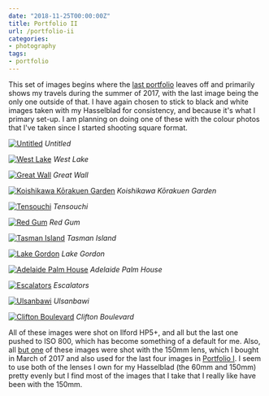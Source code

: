 ```yaml
---
date: "2018-11-25T00:00:00Z"
title: Portfolio II
url: /portfolio-ii
categories:
- photography
tags:
- portfolio
---
```


This set of images begins where the [last portfolio](/portfolio-i) leaves off
and primarily shows my travels during the summer of 2017, with the last image
being the only one outside of that. I have again chosen to stick to black and
white images taken with my Hasselblad for consistency, and because it's what I
primary set-up. I am planning on doing one of these with the colour photos that
I've taken since I started shooting square format.
<!--more-->

<a href="https://www.flickr.com/photos/ss9679/45260077484/"
	title="Untitled">
<img src="https://farm5.staticflickr.com/4881/45260077484_a20909e0ac_b.jpg"
	alt="Untitled"></a>
<i class="caption">Untitled</i>
<br>

<a href="https://www.flickr.com/photos/ss9679/39727749280/"
	title="West Lake">
<img src="https://farm1.staticflickr.com/784/39727749280_d721b89617_b.jpg"
	alt="West Lake"></a>
<i class="caption">West Lake</i>
<br>

<a href="https://www.flickr.com/photos/ss9679/27601292798/"
	title="Great Wall">
<img src="https://farm1.staticflickr.com/786/27601292798_65e7e77c6a_b.jpg"
	alt="Great Wall"></a>
<i class="caption">Great Wall</i>
<br>

<a href="https://www.flickr.com/photos/ss9679/37747419706/"
	title="Koishikawa K&#333;rakuen Garden">
<img src="https://farm5.staticflickr.com/4464/37747419706_337c3f2323_b.jpg"
	alt="Koishikawa K&#333;rakuen Garden"></a>
<i class="caption">Koishikawa K&#333;rakuen Garden</i>
<br>

<a href="https://www.flickr.com/photos/ss9679/30891949597/"
	title="Tensouchi">
<img src="https://farm5.staticflickr.com/4814/30891949597_b239a7a1c4_b.jpg"
	alt="Tensouchi"></a>
<i class="caption">Tensouchi</i>
<br>

<a href="https://www.flickr.com/photos/ss9679/45808891812/"
	title="Red Gum">
<img src="https://farm2.staticflickr.com/1969/45808891812_7435c22ef9_b.jpg"
	alt="Red Gum"></a>
<i class="caption">Red Gum</i>
<br>

<a href="https://www.flickr.com/photos/ss9679/40922135730/"
	title="Tasman Island">
<img src="https://farm2.staticflickr.com/1760/40922135730_59023441f1_b.jpg"
	alt="Tasman Island"></a>
<i class="caption">Tasman Island</i>
<br>

<a href="https://www.flickr.com/photos/ss9679/45907948121/"
	title="Lake Gordon">
<img src="https://farm5.staticflickr.com/4908/45907948121_ecbe1aa947_b.jpg"
	alt="Lake Gordon" id="gordon"></a>
<i class="caption">Lake Gordon</i>
<br>

<a href="https://www.flickr.com/photos/ss9679/38932945371/"
	title="Adelaide Palm House">
<img src="https://farm5.staticflickr.com/4601/38932945371_c58686ce45_b.jpg"
	alt="Adelaide Palm House"></a>
<i class="caption">Adelaide Palm House</i>
<br>

<a href="https://www.flickr.com/photos/ss9679/44144817870/"
	title="Escalators">
<img src="https://farm5.staticflickr.com/4902/44144817870_e5b6b0696b_b.jpg"
	alt="Escalators"></a>
<i class="caption">Escalators</i>
<br>

<a href="https://www.flickr.com/photos/ss9679/39470041022/"
	title="Ulsanbawi">
<img src="https://farm5.staticflickr.com/4691/39470041022_912d3cfdc4_b.jpg"
	alt="Ulsanbawi"></a>
<i class="caption">Ulsanbawi</i>
<br>

<a href="https://www.flickr.com/photos/ss9679/44977963555/"
	title="Clifton Boulevard">
<img src="https://farm5.staticflickr.com/4896/44977963555_6bbb65fe79_b.jpg"
	alt="Clifton Boulevard"></a>
<i class="caption">Clifton Boulevard</i>

All of these images were shot on Ilford HP5+, and all but the last one pushed to
ISO 800, which has become something of a default for me. Also, all [but
one](#gordon) of these images were shot with the 150mm lens, which I bought in
March of 2017 and also used for the last four images in [Portfolio
I](/portfolio-i). I seem to use both of the lenses I own for my Hasselblad (the
60mm and 150mm) pretty evenly but I find most of the images that I take that I
really like have been with the 150mm.
